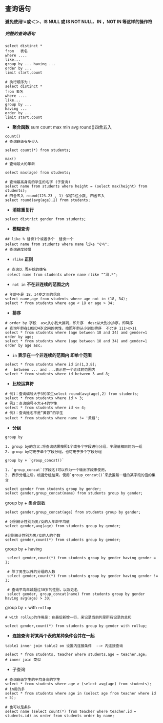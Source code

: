 ## 查询语句

**避免使用!=或＜＞、IS NULL 或 IS NOT NULL、IN ，NOT IN 等这样的操作符**

##### 完整的查询语句

```mysql
select distinct *
from   表名
where ....
like...
group by ... having ...
order by ...
limit start,count

# 执行顺序为：
select distinct *
from 表名
where ....
like...
group by ...
having ...
order by ...
limit start,count
```

- **聚合函数** sum  count  max  min  avg   round()四舍五入

```mysql
count()
# 查询班级有多少人

select count(*) from students;

max()
# 查询最大的年龄

select max(age) from students;

# 查询最高身高的学生的名字 (子查询)
select name from students where height = (select max(height) from students);  
# 四舍五入 round(123.23 , 1) 保留1位小数, 四舍五入
select round(avg(age),2) from students;

```

- **消除重复行**

```mysql
select district gender from students;
```

- **模糊查询** 

```mysql
## like % 替换1个或者多个 _替换一个
select name from students where name like "小%";
# 查询速度较慢
```

- `rlike` **正则**

```mysql
 # 查询以 周开始的姓名
 select name from students where name rlike "^周.*";
```

- `not in` **不在非连续的范围之内**

```mysql
# 年龄不是 18、34岁之间的信息
select name,age from students where age not in (18, 34);
select * from students where age < 18 or age > 34;

```

- **排序**

```mysql
# order by 字段  asc从小到大排列，即升序  desc从大到小排序，即降序
# 查询年龄在18到34岁之间的男性，按照年龄从小到到排序  不允许 111>x>11
select * from students where (age between 18 and 34) and gender=1 order by age;
select * from students where (age between 18 and 34) and gender=1 order by age asc;
```

- `in` **表示在一个非连续的范围内 即单个范围**

```mysql
select * from students where id in(1,3,8);
# 	between ... and ...表示在一个连续的范围内
select * from students where id between 3 and 8;
```

- **比较运算符**

```mysql
# 例1：查询编号大于3的学生select round(avg(age),2) from students;
select * from students where id > 3;
# 例2：查询编号不大于4的学生
select * from students where id <= 4;
# 例3：查询姓名不是“黄蓉”的学生
select * from students where name != '黄蓉';
```

- **分组**

```mysql
group by

1. group by的含义:将查询结果按照1个或多个字段进行分组，字段值相同的为一组
2. group by可用于单个字段分组，也可用于多个字段分组

group by + `group_concat()`

1. `group_concat`(字段名)可以作为一个输出字段来使用，
2. 表示分组之后，根据分组结果，使用`group_concat()`来放置每一组的某字段的值的集合
```



```mysql
select gender from students group by gender;
select gender,group_concat(name) from students group by gender;
```

group by + 集合函数

```mysql
select gender,group_concat(age) from students group by gender;

# 分别统计性别为男/女的人年龄平均值
select gender,avg(age) from students group by gender;

#分别统计性别为男/女的人的个数
select gender,count(*) from students group by gender;

```

group by + having

```mysql
 select gender,count(*) from students group by gender having gender = 1;
 
 # 除了男生以外的分组的人数
 select gender,count(*) from students group by gender having gender != 1;
 
 # 查询平均年龄超过30岁的性别，以及姓名
 select gender, group_concat(name) from students group by gender having avg(age) > 30;

```

group by + with `rollup`

```mysql
# with rollup的作用是：在最后新增一行，来记录当前列里所有记录的总和

select gender,count(*) from students group by gender with rollup;
```

- **连接查询 将某两个表的某种条件合并在一起**

```mysql
table1 inner join table2 on 设置内连接条件  --> 内连接查询

select * from students, teacher where students.age = teacher.age;
# inner join 类似
```

- 子查询

```mysql
# 查询班级学生的平均身高的学生
select * from students where age > (select avg(age) from students);
# in用的多
select * from students where age in (select age from teacher where id = 5);

# 也可以是条件
select name (select count(*) from teacher where teacher.id = students.id) as order from students order by name;
```



